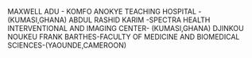 MAXWELL ADU - KOMFO ANOKYE TEACHING HOSPITAL - (KUMASI,GHANA)
ABDUL RASHID KARIM -SPECTRA HEALTH INTERVENTIONAL AND IMAGING CENTER- (KUMASI,GHANA)
DJINKOU NOUKEU FRANK BARTHES-FACULTY OF MEDICINE AND BIOMEDICAL SCIENCES-(YAOUNDE,CAMEROON)
